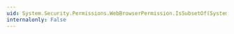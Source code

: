 ```yaml
---
uid: System.Security.Permissions.WebBrowserPermission.IsSubsetOf(System.Security.IPermission)
internalonly: False
---
```

